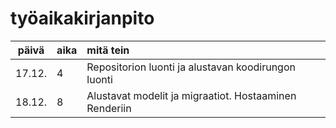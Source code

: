 # työaikakirjanpito

| päivä | aika | mitä tein  |
| :----:|:-----| :-----|
| 17.12. | 4    | Repositorion luonti ja alustavan koodirungon luonti |
| 18.12. | 8    | Alustavat modelit ja migraatiot. Hostaaminen Renderiin |
